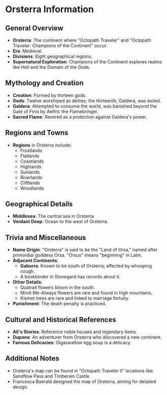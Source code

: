 # Orsterra Information

## General Overview
- **Orsterra**: The continent where "Octopath Traveler" and "Octopath Traveler: Champions of the Continent" occur.
- **Era**: Medieval.
- **Divisions**: Eight geographical regions.
- **Supernatural Exploration**: Champions of the Continent explores realms like Hell and the Domain of the Gods.

## Mythology and Creation
- **Creation**: Formed by thirteen gods.
- **Gods**: Twelve worshiped as deities; the thirteenth, Galdera, was exiled.
- **Galdera**: Attempted to consume the world, was banished beyond the Gate of Finis by Aelfric the Flamebringer.
- **Sacred Flame**: Revered as a protection against Galdera's power.

## Regions and Towns
- **Regions** in Orsterra include:
  - Frostlands
  - Flatlands
  - Coastlands
  - Highlands
  - Sunlands
  - Riverlands
  - Cliftlands
  - Woodlands

## Geographical Details
- **Middlesea**: The central sea in Orsterra.
- **Verdant Deep**: Ocean to the west of Orsterra.

## Trivia and Miscellaneous
- **Name Origin**: "Orsterra" is said to be the "Land of Orsa," named after primordial goddess Orsa. "Orsus" means "beginning" in Latin.
- **Adjacent Continents**: 
  - **Gaborra**: Known to be south of Orsterra; affected by whooping cough.
  - A bookbinder in Stonegard has records about it.
- **Other Details**:
  - Quatrait flowers bloom in the south.
  - Mind-Me-Always flowers are rare and found in high mountains.
  - Kismet trees are rare and linked to marriage fortuity.
- **Punishment**: The death penalty is practiced.

## Cultural and Historical References
- **Ali's Stories**: Reference noble houses and legendary items.
- **Dupone**: An adventurer from Orsterra who discovered a new continent.
- **Famous Delicacies**: Gigaswallow egg soup is a delicacy.
  
## Additional Notes
- Orsterra's map can be found in "Octopath Traveler II" locations like Sandflow Pass and Timberain Castle.
- Francesca Baerald designed the map of Orsterra, aiming for detailed design.